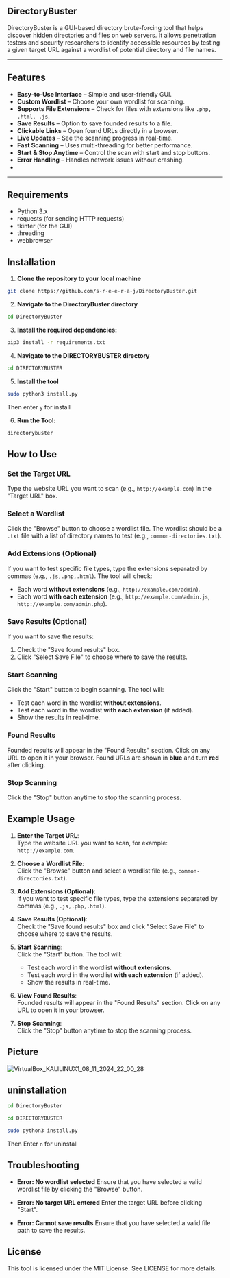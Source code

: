 ## DirectoryBuster

DirectoryBuster is a GUI-based directory brute-forcing tool that helps discover hidden directories and files on web servers. It allows penetration testers and security researchers to identify accessible resources by testing a given target URL against a wordlist of potential directory and file names.

---

## Features  

- **Easy-to-Use Interface** – Simple and user-friendly GUI.  
- **Custom Wordlist** – Choose your own wordlist for scanning.  
- **Supports File Extensions** – Check for files with extensions like `.php, .html, .js`.  
-  **Save Results** – Option to save founded results to a file.  
-  **Clickable Links** – Open found URLs directly in a browser.  
-  **Live Updates** – See the scanning progress in real-time.  
-  **Fast Scanning** – Uses multi-threading for better performance.  
-  **Start & Stop Anytime** – Control the scan with start and stop buttons.  
-  **Error Handling** – Handles network issues without crashing.
- 
---

## Requirements
- Python 3.x
- requests (for sending HTTP requests)
- tkinter (for the GUI)
- threading
- webbrowser
  
## Installation


1. **Clone the repository to your local machine**
```bash
git clone https://github.com/s-r-e-e-r-a-j/DirectoryBuster.git
```
2. **Navigate to the DirectoryBuster directory**
```bash
cd DirectoryBuster
```

3. **Install the required dependencies:**

```bash
pip3 install -r requirements.txt
```

4. **Navigate to the DIRECTORYBUSTER directory**
  ```bash
cd DIRECTORYBUSTER
```
5. **Install the tool**
  ```bash
sudo python3 install.py
```
Then enter `y` for install

6. **Run the Tool:**
```bash
directorybuster
```

 ## How to Use

### **Set the Target URL**
Type the website URL you want to scan (e.g., `http://example.com`) in the "Target URL" box.

### **Select a Wordlist**
Click the "Browse" button to choose a wordlist file. The wordlist should be a `.txt` file with a list of directory names to test (e.g., `common-directories.txt`).

### **Add Extensions (Optional)**
If you want to test specific file types, type the extensions separated by commas (e.g., `.js,.php,.html`). The tool will check:
- Each word **without extensions** (e.g., `http://example.com/admin`).
- Each word **with each extension** (e.g., `http://example.com/admin.js`, `http://example.com/admin.php`).

### **Save Results (Optional)**
If you want to save the results:
1. Check the "Save found results" box.
2. Click "Select Save File" to choose where to save the results.

### **Start Scanning**
Click the "Start" button to begin scanning. The tool will:
- Test each word in the wordlist **without extensions**.
- Test each word in the wordlist **with each extension** (if added).
- Show the results in real-time.

### **Found Results**
Founded results will appear in the "Found Results" section. Click on any URL to open it in your browser. Found URLs are shown in **blue** and turn **red** after clicking.

### **Stop Scanning**
Click the "Stop" button anytime to stop the scanning process.

## Example Usage

1. **Enter the Target URL**:  
   Type the website URL you want to scan, for example: `http://example.com`.

2. **Choose a Wordlist File**:  
   Click the "Browse" button and select a wordlist file (e.g., `common-directories.txt`).

3. **Add Extensions (Optional)**:  
   If you want to test specific file types, type the extensions separated by commas (e.g., `.js,.php,.html`).

4. **Save Results (Optional)**:  
   Check the "Save found results" box and click "Select Save File" to choose where to save the results.

5. **Start Scanning**:  
   Click the "Start" button. The tool will:
   - Test each word in the wordlist **without extensions**.
   - Test each word in the wordlist **with each extension** (if added).
   - Show the results in real-time.

6. **View Found Results**:  
   Founded results will appear in the "Found Results" section. Click on any URL to open it in your browser.

7. **Stop Scanning**:  
   Click the "Stop" button anytime to stop the scanning process.
   
## Picture

![VirtualBox_KALILINUX1_08_11_2024_22_00_28](https://github.com/user-attachments/assets/7f496402-1321-478b-a960-9b17f91bd82a)



## uninstallation

```bash
cd DirectoryBuster
```
```bash
cd DIRECTORYBUSTER
```
```bash
sudo python3 install.py
```
Then Enter `n` for uninstall


## Troubleshooting

- **Error: No wordlist selected**
Ensure that you have selected a valid wordlist file by clicking the "Browse" button.

- **Error: No target URL entered**
Enter the target URL before clicking "Start".

- **Error: Cannot save results**
Ensure that you have selected a valid file path to save the results.

## License
This tool is licensed under the MIT License. See LICENSE for more details.



